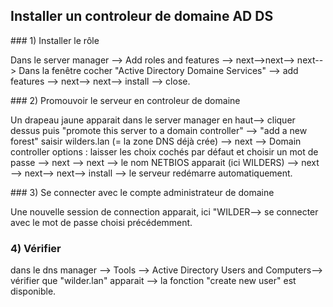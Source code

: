 ## Installer un controleur de domaine AD DS

### 1) Installer le rôle

Dans le server manager --> Add roles and features --> next-->next--> next--> Dans la fenêtre cocher "Active Directory Domaine Services" --> add features --> next--> next--> install --> close.

### 2) Promouvoir le serveur en controleur de domaine

Un drapeau jaune apparait dans le server manager en haut--> cliquer dessus puis "promote this server to a domain controller" --> "add a new forest" saisir wilders.lan (= la zone DNS déjà crée) --> next --> Domain controller options :  laisser les choix cochés par défaut et choisir un mot de passe --> next --> next --> le nom NETBIOS apparait (ici WILDERS) --> next --> next--> next--> install --> le serveur redémarre automatiquement.

### 3) Se connecter avec le compte administrateur de domaine

Une nouvelle session de connection apparait, ici "WILDER\--> se connecter avec le mot de passe choisi précédemment.

### 4) Vérifier 

dans le dns manager --> Tools --> Active Directory Users and Computers--> vérifier que "wilder.lan" apparait --> la fonction "create new user" est disponible.



